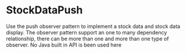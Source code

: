 StockDataPush
=============
Use the push observer pattern to implement a stock data and stock data display. The observer pattern support an one to many dependency relationship, there can be more than one and more than one type of observer. No Java built in API is been used here
